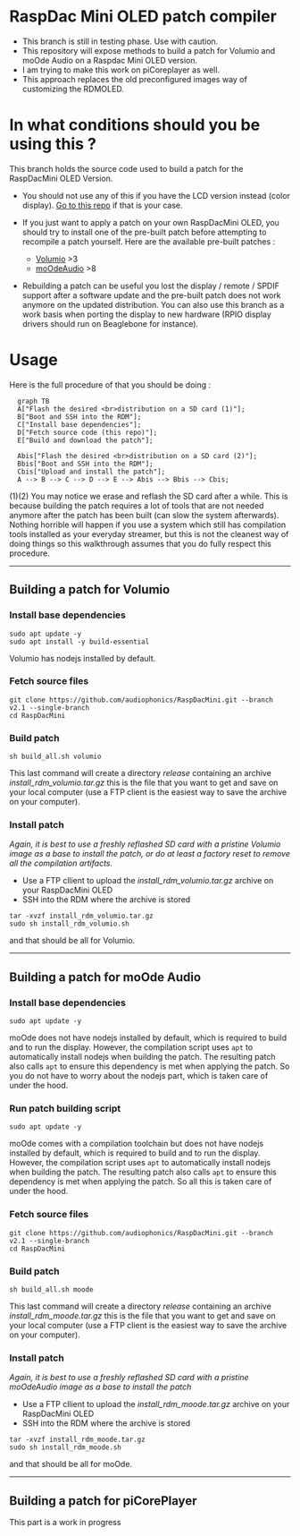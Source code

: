 # RaspDac Mini OLED patch compiler

- This branch is still in testing phase. Use with caution.
- This repository will expose methods to build a patch for Volumio and moOde Audio on a Raspdac Mini OLED version. 
- I am trying to make this work on piCoreplayer as well.
- This approach replaces the old preconfigured images way of customizing the RDMOLED.

# In what conditions should you be using this ?
This branch holds the source code used to build a patch for the RaspDacMini OLED Version. 
- You should not use any of this if you have the LCD version instead (color display). [Go to this repo](https://github.com/audiophonics/RaspDacMinilcd) if that is your case.

- If you just want to apply a patch on your own RaspDacMini OLED, you should try to install one of the pre-built patch before attempting to recompile a patch yourself. Here are the available pre-built patches : 
    - [Volumio](https://github.com/audiophonics/RaspDacMini/tree/volumio) >3
    - [moOdeAudio](https://github.com/audiophonics/RaspDacMini/tree/moode) >8
- Rebuilding a patch can be useful you lost the display / remote / SPDIF support after a software update and the pre-built patch does not work anymore on the updated distribution. 
You can also use this branch as a work basis when porting the display to new hardware (RPIO display drivers should run on Beaglebone for instance).

# Usage
Here is the full procedure of that you should be doing : 
```mermaid 
  graph TB
  A["Flash the desired <br>distribution on a SD card (1)"];
  B["Boot and SSH into the RDM"];
  C["Install base dependencies"];
  D["Fetch source code (this repo)"];
  E["Build and download the patch"];
  
  Abis["Flash the desired <br>distribution on a SD card (2)"];
  Bbis["Boot and SSH into the RDM"];
  Cbis["Upload and install the patch"];
  A --> B --> C --> D --> E --> Abis --> Bbis --> Cbis;
``` 
(1)(2) You may notice we erase and reflash the SD card after a while. This is because building the patch requires a lot of tools that are not needed anymore after the patch has been built (can slow the system afterwards). Nothing horrible will happen if you use a system which still has compilation tools installed as your everyday streamer, but this is not the cleanest way of doing things so this walkthrough assumes that you do fully respect this procedure.

---

## Building a patch for Volumio
### Install base dependencies
```
sudo apt update -y 
sudo apt install -y build-essential
``` 
Volumio has nodejs installed by default.

### Fetch source files
```
git clone https://github.com/audiophonics/RaspDacMini.git --branch v2.1 --single-branch
cd RaspDacMini
```

### Build patch
```
sh build_all.sh volumio
```
This last command will create a directory *release* containing an archive *install_rdm_volumio.tar.gz* this is the file that you want to get and save on your local computer (use a FTP client is the easiest way to save the archive on your computer).

### Install patch 
*Again, it is best to use a freshly reflashed SD card with a pristine Volumio image as a base to install the patch, or do at least a factory reset to remove all the compilation artifacts.* 

- Use a FTP cllient to upload the *install_rdm_volumio.tar.gz* archive on your RaspDacMini OLED
- SSH into the RDM where the archive is stored 

```
tar -xvzf install_rdm_volumio.tar.gz
sudo sh install_rdm_volumio.sh
```
and that should be all for Volumio.

---

## Building a patch for moOde Audio
### Install base dependencies
```
sudo apt update -y 
``` 
moOde does not have nodejs installed by default, which is required to build and to run the display. However, the compilation script uses ```apt``` to automatically install nodejs when building the patch. The resulting patch also calls ```apt``` to ensure this dependency is met when applying the patch. So you do not have to worry about the nodejs part, which is taken care of under the hood.

### Run patch building script
```
sudo apt update -y
``` 
moOde comes with a compilation toolchain but does not have nodejs installed by default, which is required to build and to run the display. However, the compilation script uses ```apt``` to automatically install nodejs when building the patch. The resulting patch also calls ```apt``` to ensure this dependency is met when applying the patch. So all this is taken care of under the hood.

### Fetch source files
```
git clone https://github.com/audiophonics/RaspDacMini.git --branch v2.1 --single-branch
cd RaspDacMini
```

### Build patch
```
sh build_all.sh moode
```
This last command will create a directory *release* containing an archive *install_rdm_moode.tar.gz* this is the file that you want to get and save on your local computer (use a FTP client is the easiest way to save the archive on your computer).

### Install patch 
*Again, it is best to use a freshly reflashed SD card with a pristine moOdeAudio image as a base to install the patch* 

- Use a FTP cllient to upload the *install_rdm_moode.tar.gz* archive on your RaspDacMini OLED
- SSH into the RDM where the archive is stored 

```
tar -xvzf install_rdm_moode.tar.gz
sudo sh install_rdm_moode.sh
```
and that should be all for moOde.


---

## Building a patch for piCorePlayer
This part is a work in progress

